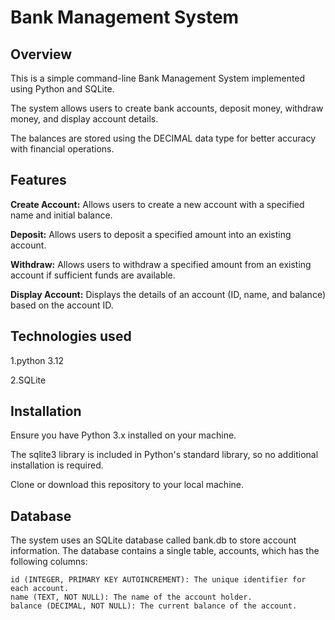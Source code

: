# Bank Management System
## Overview
This is a simple command-line Bank Management System implemented using Python and SQLite. 

The system allows users to create bank accounts, deposit money, withdraw money, and display account details. 

The balances are stored using the DECIMAL data type for better accuracy with financial operations.

## Features
**Create Account:** Allows users to create a new account with a specified name and initial balance.

**Deposit:** Allows users to deposit a specified amount into an existing account.

**Withdraw:** Allows users to withdraw a specified amount from an existing account if sufficient funds are available.

**Display Account:** Displays the details of an account (ID, name, and balance) based on the account ID.

## Technologies used
1.python 3.12

2.SQLite

## Installation
Ensure you have Python 3.x installed on your machine.

The sqlite3 library is included in Python's standard library, so no additional installation is required.

Clone or download this repository to your local machine.

## Database
The system uses an SQLite database called bank.db to store account information. The database contains a single table, accounts, which has the following columns:
```
id (INTEGER, PRIMARY KEY AUTOINCREMENT): The unique identifier for each account.
name (TEXT, NOT NULL): The name of the account holder.
balance (DECIMAL, NOT NULL): The current balance of the account.
```
